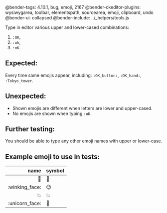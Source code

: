 @bender-tags: 4.10.1, bug, emoji, 2167
@bender-ckeditor-plugins: wysiwygarea, toolbar, elementspath, sourcearea, emoji, clipboard, undo
@bender-ui: collapsed
@bender-include: ../_helpers/tools.js

Type in editor various upper and lower-cased combinations:
1. `:OK`,
1. `:ok`,
1. `:oK`.

## Expected:

Every time same emojis appear, including: `:OK_button:`, `:OK_hand:`, `:Tokyo_tower`.

## Unexpected:

- Shown emojis are different when letters are lower and upper-cased.
- No emojis are shown when typing `:oK`.

## Further testing:

You should be able to type any other emoji names with upper or lower-case.

## Example emoji to use in tests:

| name | symbol |
| ---: | --- |
| :bug: | 🐛 |
| :winking_face: | 😉 |
| :collision: | 💥 |
| :unicorn_face: | 🦄 |
